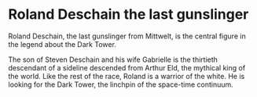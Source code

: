 # Roland Deschain the last gunslinger


Roland Deschain, the last gunslinger from Mittwelt, 
is the central figure in the legend about the Dark Tower.

The son of Steven Deschain and his wife Gabrielle is the thirtieth descendant of a sideline descended from Arthur Eld, 
the mythical king of the world. Like the rest of the race, Roland is a warrior of the white.
He is looking for the Dark Tower, the linchpin of the space-time continuum.